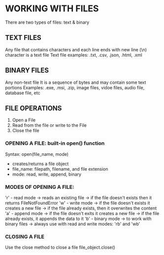 # WORKING WITH FILES
There are two types of files: text & binary

## TEXT FILES
Any file that contains characters and each line ends with new line (\n) character is a text file
Text file examples: .txt, .csv, .json, .html, .xml

## BINARY FILES
Any non-text file
It is a sequence of bytes and may contain some text portions
Examples: .exe, .msi, .zip, image files, vidoe files, audio file, database file, etc

## FILE OPERATIONS
1. Open a File
2. Read from the file or write to the File
3. Close the file

### OPENING A FILE: built-in open() function
Syntax:
    open(file_name, mode)
* creates/returns a file object
* file_name: filepath, filename, and file extension
* mode: read, write, append, binary

### MODES OF OPENING A FILE:
'r' - read mode
    -> reads an existing file
    -> if the file doesn't exists then it returns FileNotFoundError
'w' - write mode
    -> if the file doesn't exists it creates a new file
    -> if the file already exists, then it overwrites the content
'a' - append mode
    -> if the file doesn't exits it creates a new file
    -> if the file already exists, it appends the data to it
'b' - binary mode
    -> to work with binary files
    -> always use with read and write modes: 'rb' and 'wb'


### CLOSING A FILE
Use the close method to close a file
file_object.close()
